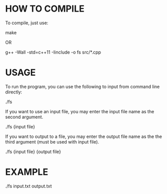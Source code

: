 # HOW TO COMPILE

To compile, just use:

make

OR

g++ -Wall -std=c++11 -Iinclude -o fs src/*.cpp

# USAGE

To run the program, you can use the following to input from command line directly:

./fs

If you want to use an input file, you may enter the input file name as the second argument.

./fs {input file}

If you want to output to a file, you may enter the output file name as the the third argument (must be used with input file).

./fs {input file} {output file}

# EXAMPLE

./fs input.txt output.txt
